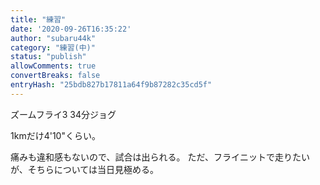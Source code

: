 ```yaml
---
title: "練習"
date: '2020-09-26T16:35:22'
author: "subaru44k"
category: "練習(中)"
status: "publish"
allowComments: true
convertBreaks: false
entryHash: "25bdb827b17811a64f9b87282c35cd5f"
---
```

ズームフライ3
34分ジョグ

1kmだけ4'10"くらい。

痛みも違和感もないので、試合は出られる。
ただ、フライニットで走りたいが、そちらについては当日見極める。

